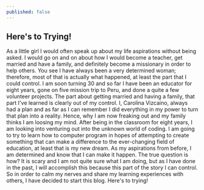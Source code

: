 ```yaml
---
published: false
---
```


## Here's to Trying!

As a little girl I would often speak up about my life aspirations without being asked.  I would go on and on about how I would become a teacher, get married and have a family, and definitely become a missionary in order to help others.  You see I have always been a very determined woman; therefore, most of that is actually what happened, at least the part that I could control.  I am soon turning 30 and so far I have been an educator for eight years, gone on five mission trip to Peru, and done a quite a few volunteer projects.  The part about getting married and having a family, that part I've learned is clearly out of my control.  I, Carolina Vizcaino, always had a plan and as far as I can remember I did everything in my power to turn that plan into a reality.  Hence, why I am now freaking out and my family thinks I am loosing my mind.  After being in the classroom for eight years, I am looking into venturing out into the unknown world of coding.   I am going to try to learn how to computer program in hopes of attempting to create something that can make a difference to the ever-changing field of education, at least that is my new dream.  As my aspirations from before, I am determined and know that I can make it happen.  The true question is how?  It is scary and I am not quite sure what I am doing, but as I have done in the past, I will accomplish this because this part of the story I can control.  So in order to calm my nerves and share my learning experiences with others, I have decided to start this blog.  Here's to trying!  
